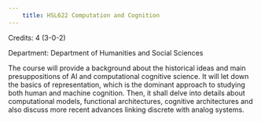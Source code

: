 ```yaml
---
    title: HSL622 Computation and Cognition
---
```

Credits: 4 (3-0-2)

Department: Department of Humanities and Social Sciences

The course will provide a background about the historical ideas and main presuppositions of AI and computational cognitive science. It will let down the basics of representation, which is the dominant approach to studying both human and machine cognition. Then, it shall delve into details about computational models, functional architectures, cognitive architectures and also discuss more recent advances linking discrete with analog systems.